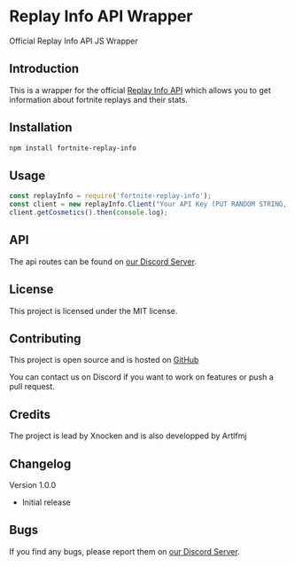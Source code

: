 # Replay Info API Wrapper
Official Replay Info API JS Wrapper

## Introduction
This is a wrapper for the official [Replay Info API](https://fortnite-replay.info/) which allows you to get information about fortnite replays and their stats.

## Installation
```bash
npm install fortnite-replay-info
```

## Usage
```javascript
const replayInfo = require('fortnite-replay-info');
const client = new replayInfo.Client("Your API Key (PUT RANDOM STRING, not used yet)");
client.getCosmetics().then(console.log);
```

## API
The api routes can be found on [our Discord Server](https://discord.gg/MnvPjqYB5Z).

## License
This project is licensed under the MIT license.

## Contributing
This project is open source and is hosted on [GitHub](https://github.com/Fortnite-Replay-Info/jswrapper) 

You can contact us on Discord if you want to work on features or push a pull request.

## Credits
The project is lead by Xnocken and is also developped by Artlfmj

## Changelog
Version 1.0.0
- Initial release

## Bugs
If you find any bugs, please report them on [our Discord Server](https://discord.gg/MnvPjqYB5Z).